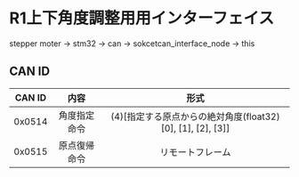 # R1上下角度調整用用インターフェイス
stepper moter -> stm32 -> can -> sokcetcan_interface_node -> this
## CAN ID
| CAN ID |   内容   |                       形式                       |
|:------:|:------:|:----------------------------------------------:|
| 0x0514 | 角度指定命令 | (4)[指定する原点からの絶対角度(float32) [0], [1], [2], [3]] |
| 0x0515 | 原点復帰命令 |                    リモートフレーム                    |